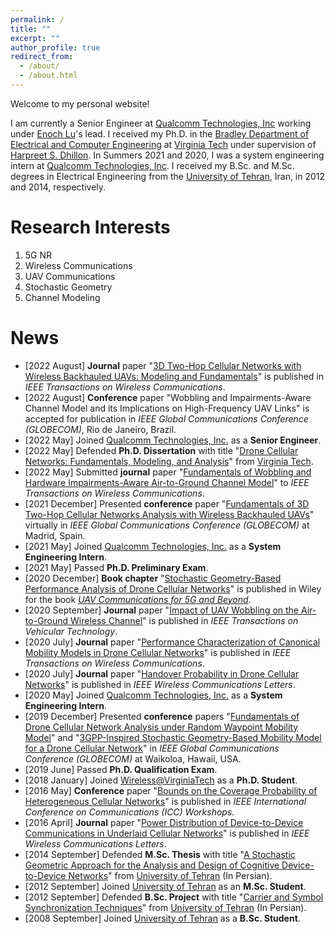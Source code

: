 ```yaml
---
permalink: /
title: ""
excerpt: ""
author_profile: true
redirect_from: 
  - /about/
  - /about.html
---  
```

Welcome to my personal website!

I am currently a Senior Engineer at [Qualcomm Technologies, Inc](https://www.qualcomm.com) working under [Enoch Lu](https://www.linkedin.com/in/enoch-lu-17a70546)'s lead. I received my Ph.D. in the [Bradley Department of Electrical and Computer Engineering](https://ece.vt.edu) at [Virginia Tech](https://vt.edu) under supervision of [Harpreet S. Dhillon](https://www.dhillon.ece.vt.edu). In Summers 2021 and 2020, I was a system engineering intern at [Qualcomm Technologies, Inc](https://www.qualcomm.com). I received my B.Sc. and M.Sc. degrees in Electrical Engineering from the [University of Tehran](https://ut.ac.ir/en), Iran, in 2012 and 2014, respectively.


Research Interests
======
1. 5G NR
2. Wireless Communications
3. UAV Communications
4. Stochastic Geometry
5. Channel Modeling

News
======
* [2022 August] **Journal** paper "[3D Two-Hop Cellular Networks with Wireless Backhauled UAVs: Modeling and Fundamentals](https://ieeexplore.ieee.org/document/9712177)" is published in *IEEE Transactions on Wireless Communications*.
* [2022 August] **Conference** paper "Wobbling and Impairments-Aware Channel Model and its Implications on High-Frequency UAV Links" is accepted for publication in *IEEE Global Communications Conference (GLOBECOM)*, Rio de Janeiro, Brazil.
* [2022 May] Joined [Qualcomm Technologies, Inc.](https://www.qualcomm.com) as a **Senior Engineer**.
* [2022 May] Defended **Ph.D. Dissertation** with title "[Drone Cellular Networks: Fundamentals, Modeling, and Analysis](https://vtechworks.lib.vt.edu/handle/10919/110919)" from [Virginia Tech](https://vt.edu).
* [2022 May] Submitted **journal** paper "[Fundamentals of Wobbling and Hardware Impairments-Aware Air-to-Ground Channel Model](https://arxiv.org/abs/2205.10957)" to *IEEE Transactions on Wireless Communications*.
* [2021 December] Presented **conference** paper "[Fundamentals of 3D Two-Hop Cellular Networks Analysis with Wireless Backhauled UAVs](https://ieeexplore.ieee.org/document/9685132)" virtually in *IEEE Global Communications Conference (GLOBECOM)* at Madrid, Spain.
* [2021 May] Joined [Qualcomm Technologies, Inc.](https://www.qualcomm.com) as a **System Engineering Intern**.
* [2021 May] Passed **Ph.D. Preliminary Exam**.
* [2020 December] **Book chapter** "[Stochastic Geometry-Based Performance Analysis of Drone Cellular Networks](https://onlinelibrary.wiley.com/doi/abs/10.1002/9781119575795.ch9)" is published in Wiley for the book *[UAV Communications for 5G and Beyond](https://onlinelibrary.wiley.com/doi/book/10.1002/9781119575795)*.
* [2020 September] **Journal** paper "[Impact of UAV Wobbling on the Air-to-Ground Wireless Channel](https://ieeexplore.ieee.org/abstract/document/9206092)" is published in *IEEE Transactions on Vehicular Technology*.
* [2020 July] **Journal** paper "[Performance Characterization of Canonical Mobility Models in Drone Cellular Networks](https://ieeexplore.ieee.org/abstract/document/9078878)" is published in *IEEE Transactions on Wireless Communications*.
* [2020 July] **Journal** paper "[Handover Probability in Drone Cellular Networks](https://ieeexplore.ieee.org/abstract/document/9003219)" is published in *IEEE Wireless Communications Letters*.
* [2020 May] Joined [Qualcomm Technologies, Inc.](https://www.qualcomm.com) as a **System Engineering Intern**.
* [2019 December] Presented **conference** papers "[Fundamentals of Drone Cellular Network Analysis under Random Waypoint Mobility Model](https://ieeexplore.ieee.org/abstract/document/9013341)" and "[3GPP-Inspired Stochastic Geometry-Based Mobility Model for a Drone Cellular Network](https://ieeexplore.ieee.org/abstract/document/9013645)" in *IEEE Global Communications Conference (GLOBECOM)* at Waikoloa, Hawaii, USA.
* [2019 June] Passed **Ph.D. Qualification Exam**.
* [2018 January] Joined [Wireless@VirginiaTech](https://wireless.vt.edu) as a **Ph.D. Student**.
* [2016 May] **Conference** paper "[Bounds on the Coverage Probability of Heterogeneous Cellular Networks](https://ieeexplore.ieee.org/abstract/document/7503878)" is published in *IEEE International Conference on Communications (ICC) Workshops*.
* [2016 April] **Journal** paper "[Power Distribution of Device-to-Device Communications in Underlaid Cellular Networks](https://ieeexplore.ieee.org/abstract/document/7383234)" is published in *IEEE Wireless Communications Letters*.
* [2014 September] Defended **M.Sc. Thesis** with title "[A Stochastic Geometric Approach for the Analysis and Design of Cognitive Device-to-Device Networks](Morteza_MSc_Thesis.pdf)" from [University of Tehran](https://ut.ac.ir/en) (In Persian).
* [2012 September] Joined [University of Tehran](https://ut.ac.ir/en) as an **M.Sc. Student**.
* [2012 September] Defended **B.Sc. Project** with title "[Carrier and Symbol Synchronization Techniques](Morteza_BSc_Project.pdf)" from [University of Tehran](https://ut.ac.ir/en) (In Persian).
* [2008 September] Joined [University of Tehran](https://ut.ac.ir/en) as a **B.Sc. Student**.
